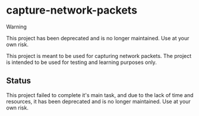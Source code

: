 # capture-network-packets

> [!WARNING]
> This project has been deprecated and is no longer maintained. Use at your own risk.

This project is meant to be used for capturing network packets. The project is intended to be used for testing and learning purposes only.

## Status

This project failed to complete it's main task, and due to the lack of time and resources, it has been deprecated and is no longer maintained. Use at your own risk.
